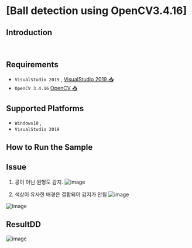 #  **[Ball detection using OpenCV3.4.16]** 




<!-- 🔗[문제링크](https://www.acmicpc.net/problem/11404) -->







## Introduction

<!--[Sendbird](https://sendbird.com) provides the chat API and SDK for your app, enabling real-time communication among the users.-->

<!--- [**Chat Sample**](#chat-sample) has core chat features. Group channel and open channel are the two main channel types in which you can create various subtypes where users can send and receive messages. This sample is written with [Sendbird Chat SDK for Unreal](https://github.com/sendbird/sendbird-chat-sdk-unreal).-->

<br />


## Requirements

- `VisualStudio 2019` , [VisualStudio 2019 📥](https://visualstudio.microsoft.com/ko/vs/older-downloads/) 
- `OpenCV 3.4.16` [OpenCV 📥](https://opencv.org/releases/) 


## Supported Platforms

- `Windows10` ,
- `VisualStudio 2019`

## How to Run the Sample


## Issue

1. 공이 아닌 원형도 감지.
![image](https://github.com/user-attachments/assets/edb7e188-8fa6-4790-9a5e-727b41b43400)


2. 색상이 유사한 배경은 결합되어 감지가 안됨
![image](https://github.com/user-attachments/assets/8b50071d-661a-4325-8db7-a193effb0fce)

![image](https://github.com/user-attachments/assets/d2af7363-d66b-43e3-990b-a2dfd4e126de)



## ResultDD

![image](https://github.com/user-attachments/assets/56b69ec5-2c2c-4876-be17-46722fb93a81)
